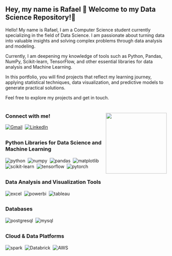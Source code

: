 ## Hey, my name is Rafael 👋 Welcome to my Data Science Repository!🌟 


Hello! My name is Rafael, I am a Computer Science student currently specializing in the field of Data Science. I am passionate about turning data into valuable insights and solving complex problems through data analysis and modeling.

Currently, I am deepening my knowledge of tools such as Python, Pandas, NumPy, Scikit-learn, TensorFlow, and other essential libraries for data analysis and Machine Learning.

In this portfolio, you will find projects that reflect my learning journey, applying statistical techniques, data visualization, and predictive models to generate practical solutions.

Feel free to explore my projects and get in touch.


# 

<img align="right" alt="" height="190px" src="./src/study.gif">

<h3 align="left">Connect with me!</h3>

[![Gmail](https://img.shields.io/badge/Gmail-D14836?style=for-the-badge&logo=gmail&logoColor=white)](mailto:rafaelaraujomj@gmail.com)
&nbsp;[![LinkedIn](https://img.shields.io/badge/LinkedIn-0077B5?style=for-the-badge&logo=linkedin&logoColor=white)](https://www.linkedin.com/in/rafael-araujo-jesus/)


##


  
<div style="display: inline_block">


<h3 align="left">Python Libraries for Data Science and Machine Learning</h3> 
  <img align="center" alt="python" src="https://img.shields.io/badge/python-3670A0?style=for-the-badge&logo=python&logoColor=ffdd54" />
  &nbsp;<img align="center" alt="numpy" src="https://img.shields.io/badge/numpy-%23013243.svg?style=for-the-badge&logo=numpy&logoColor=white" />
  &nbsp;<img align="center" alt="pandas" src="https://img.shields.io/badge/pandas-%23150458.svg?style=for-the-badge&logo=pandas&logoColor=white" />
  &nbsp;<img align="center" alt="matplotlib" src="https://img.shields.io/badge/Matplotlib-%23ffffff.svg?style=for-the-badge&logo=Matplotlib&logoColor=black" />
  &nbsp;<img align="center" alt="scikit-learn" src="https://img.shields.io/badge/scikit--learn-%23F7931E.svg?style=for-the-badge&logo=scikit-learn&logoColor=white" />
  &nbsp;<img align="center" alt="tensorflow" src="https://img.shields.io/badge/TensorFlow-FF6F00?style=for-the-badge&logo=tensorflow&logoColor=white" />
  &nbsp;<img align="center" alt="pytorch" src="https://img.shields.io/badge/PyTorch-%23EE4C2C.svg?style=for-the-badge&logo=PyTorch&logoColor=white" />
  
  
  


##

<h3 align="left">Data Analysis and Visualization Tools</h3>

  <img align="center" alt="excel" src="https://img.shields.io/badge/Microsoft_Excel-217346?style=for-the-badge&logo=microsoft-excel&logoColor=white" />
  &nbsp;<img align="center" alt="powerbi" src="https://img.shields.io/badge/Power_BI-ffd700?style=for-the-badge&logo=microsoft-powerpoint&logoColor=white" />
  &nbsp;<img align="center" alt="tableau" src="https://img.shields.io/badge/Tableau-E97627?style=for-the-badge&logo=Tableau&logoColor=white" />
  
  

##

<h3 align="left">Databases</h3> 
  <img align="center" alt="postgresql" src="https://img.shields.io/badge/PostgreSQL-316192?style=for-the-badge&logo=postgresql&logoColor=white" />
  &nbsp;<img align="center" alt="mysql" src="https://img.shields.io/badge/MySQL-005C84?style=for-the-badge&logo=mysql&logoColor=white" />


##

<h3 align="left">Cloud & Data Platforms</h3> 
  <img align="center" alt="spark" src="https://img.shields.io/badge/Apache_Spark-FFFFFF?style=for-the-badge&logo=apachespark&logoColor=#E35A16" />
  &nbsp;<img align="center" alt="Databrick" src="https://img.shields.io/badge/Databricks-FF3621?style=for-the-badge&logo=Databricks&logoColor=white" />
  &nbsp;<img align="center" alt="AWS" src="https://img.shields.io/badge/AWS-%23FF9900.svg?style=for-the-badge&logo=amazon-aws&logoColor=white" />

  
</div><br/>

# 
